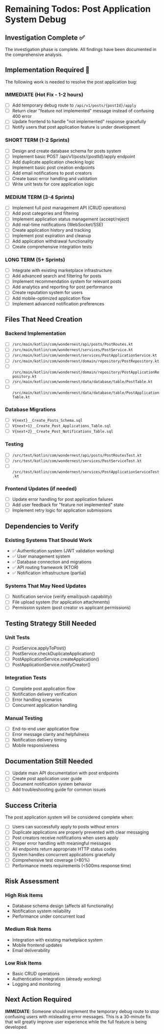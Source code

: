 # Remaining Todos: Post Application System Debug

## Investigation Complete ✅

The investigation phase is complete. All findings have been documented in the comprehensive analysis.

## Implementation Required 🚧

The following work is needed to resolve the post application bug:

### IMMEDIATE (Hot Fix - 1-2 hours)
- [ ] Add temporary debug route to `/api/v1/posts/{postId}/apply`
- [ ] Return clear "feature not implemented" message instead of confusing 400 error
- [ ] Update frontend to handle "not implemented" response gracefully
- [ ] Notify users that post application feature is under development

### SHORT TERM (1-2 Sprints)
- [ ] Design and create database schema for posts system
- [ ] Implement basic POST /api/v1/posts/{postId}/apply endpoint
- [ ] Add duplicate application checking logic
- [ ] Implement basic post creation endpoints
- [ ] Add email notifications to post creators
- [ ] Create basic error handling and validation
- [ ] Write unit tests for core application logic

### MEDIUM TERM (3-4 Sprints)  
- [ ] Implement full post management API (CRUD operations)
- [ ] Add post categories and filtering
- [ ] Implement application status management (accept/reject)
- [ ] Add real-time notifications (WebSocket/SSE)
- [ ] Create application history and tracking
- [ ] Implement post expiration and cleanup
- [ ] Add application withdrawal functionality
- [ ] Create comprehensive integration tests

### LONG TERM (5+ Sprints)
- [ ] Integrate with existing marketplace infrastructure
- [ ] Add advanced search and filtering for posts
- [ ] Implement recommendation system for relevant posts
- [ ] Add analytics and reporting for post performance
- [ ] Create reputation system for users
- [ ] Add mobile-optimized application flow
- [ ] Implement advanced notification preferences

## Files That Need Creation

### Backend Implementation
- [ ] `/src/main/kotlin/com/wondernest/api/posts/PostRoutes.kt`
- [ ] `/src/main/kotlin/com/wondernest/services/PostService.kt`
- [ ] `/src/main/kotlin/com/wondernest/services/PostApplicationService.kt`
- [ ] `/src/main/kotlin/com/wondernest/domain/repository/PostRepository.kt`
- [ ] `/src/main/kotlin/com/wondernest/domain/repository/PostApplicationRepository.kt`
- [ ] `/src/main/kotlin/com/wondernest/data/database/table/PostTable.kt`
- [ ] `/src/main/kotlin/com/wondernest/data/database/table/PostApplicationTable.kt`

### Database Migrations
- [ ] `V{next}__Create_Posts_Schema.sql`
- [ ] `V{next+1}__Create_Post_Applications_Table.sql`
- [ ] `V{next+2}__Create_Post_Notifications_Table.sql`

### Testing
- [ ] `/src/test/kotlin/com/wondernest/api/posts/PostRoutesTest.kt`
- [ ] `/src/test/kotlin/com/wondernest/services/PostServiceTest.kt`
- [ ] `/src/test/kotlin/com/wondernest/services/PostApplicationServiceTest.kt`

### Frontend Updates (if needed)
- [ ] Update error handling for post application failures
- [ ] Add user feedback for "feature not implemented" state
- [ ] Implement retry logic for application submissions

## Dependencies to Verify

### Existing Systems That Should Work
- ✅ Authentication system (JWT validation working)
- ✅ User management system
- ✅ Database connection and migrations
- ✅ API routing framework (KTOR)
- ✅ Notification infrastructure (partial)

### Systems That May Need Updates
- [ ] Notification service (verify email/push capability)
- [ ] File upload system (for application attachments)
- [ ] Permission system (post creator vs applicant permissions)

## Testing Strategy Still Needed

### Unit Tests
- [ ] PostService.applyToPost()
- [ ] PostService.checkDuplicateApplication()  
- [ ] PostApplicationService.createApplication()
- [ ] PostApplicationService.notifyCreator()

### Integration Tests
- [ ] Complete post application flow
- [ ] Notification delivery verification
- [ ] Error handling scenarios
- [ ] Concurrent application handling

### Manual Testing
- [ ] End-to-end user application flow
- [ ] Error message clarity and helpfulness
- [ ] Notification delivery timing
- [ ] Mobile responsiveness

## Documentation Still Needed

- [ ] Update main API documentation with post endpoints
- [ ] Create post application user guide
- [ ] Document notification system behavior
- [ ] Add troubleshooting guide for common issues

## Success Criteria

The post application system will be considered complete when:

- [ ] Users can successfully apply to posts without errors
- [ ] Duplicate applications are properly prevented with clear messaging
- [ ] Post creators receive notifications when users apply
- [ ] Proper error handling with meaningful messages
- [ ] All endpoints return appropriate HTTP status codes
- [ ] System handles concurrent applications gracefully
- [ ] Comprehensive test coverage (>80%)
- [ ] Performance meets requirements (<500ms response time)

## Risk Assessment

### High Risk Items
- Database schema design (affects all functionality)
- Notification system reliability
- Performance under concurrent load

### Medium Risk Items  
- Integration with existing marketplace system
- Mobile frontend updates
- Email deliverability

### Low Risk Items
- Basic CRUD operations
- Authentication integration (already working)
- Logging and monitoring

## Next Action Required

**IMMEDIATE**: Someone should implement the temporary debug route to stop confusing users with misleading error messages. This is a 30-minute fix that will greatly improve user experience while the full feature is being developed.